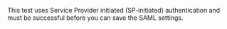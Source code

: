 This test uses Service Provider initiated (SP-initiated) authentication and must be successful before you can save the SAML settings.